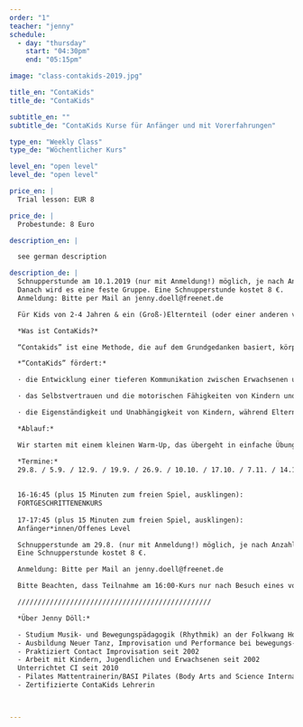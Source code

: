 ```yaml
---
order: "1"
teacher: "jenny"
schedule:
  - day: "thursday"
    start: "04:30pm"
    end: "05:15pm"

image: "class-contakids-2019.jpg"

title_en: "ContaKids"
title_de: "ContaKids"

subtitle_en: ""
subtitle_de: "ContaKids Kurse für Anfänger und mit Vorerfahrungen"

type_en: "Weekly Class"
type_de: "Wöchentlicher Kurs"

level_en: "open level"
level_de: "open level"

price_en: |
  Trial lesson: EUR 8  

price_de: |
  Probestunde: 8 Euro  

description_en: |

  see german description

description_de: |
  Schnupperstunde am 10.1.2019 (nur mit Anmeldung!) möglich, je nach Anzahl der Anmeledungen auch noch später.  
  Danach wird es eine feste Gruppe. Eine Schnupperstunde kostet 8 €.  
  Anmeldung: Bitte per Mail an jenny.doell@freenet.de  

  Für Kids von 2-4 Jahren & ein (Groß-)Elternteil (oder einer anderen vertrauten Bezugsperson). Oma, Opa, Freunde, Babysitter etc... alle herzlich Willkommen!  

  *Was ist ContaKids?*  

  “Contakids” ist eine Methode, die auf dem Grundgedanken basiert, körperlichen Kontakt zu nutzen, um eine tiefere Kommunikation zwischen Kindern und Eltern zu entwickeln, die für beide Seiten genussvoll ist. Über die Arbeit mit Bewegung kann das Kind seine motorischen Fähigkeiten und sein Selbstvertrauen stärken, während Eltern ein neues Vertrauensverhältnis zu ihren Kleinen aufbauen. Der Kurs richtet sich an Kinder von 2-4 Jahren. Anstelle eines Elternteils kann natürlich eine andere nahe Bezugsperson mitmachen. Tänzerische Vorerfahrung ist nicht notwendig.  

  *“ContaKids” fördert:*  

  · die Entwicklung einer tieferen Kommunikation zwischen Erwachsenen und Kindern, die für beide genussvoll ist: über die Arbeit mit dem eigenen Körper, mit Bewegung und körperlichem Kontakt.  

  · das Selbstvertrauen und die motorischen Fähigkeiten von Kindern und eine neue, vertrauensvolle Beziehung zwischen Eltern und Kind.  

  · die Eigenständigkeit und Unabhängigkeit von Kindern, während Eltern lernen, ihre Kinder in einem spielerischen Rahmen als Gleichberechtigte zu sehen, die sie bedingungslos unterstützen.  

  *Ablauf:*  

  Wir starten mit einem kleinen Warm-Up, das übergeht in einfache Übungen und Spiele. Bei vielen Übungen können Eltern und Kinder die Rollen tauschen - mal initiieren, mal folgen. Durch gemeinsames Bewegen tauchen wir in die kindliche Bewegungswelt ein und lernen kleine aber aufregende Bewegungsabläufe gemeinsam mit unseren Kindern, die wir auch in alltägliche Situationen - wie Heben und Absetzen des Kindes - integrieren können. Die gemeinsame Zeit soll als ein erfrischender Ansatz für die Kommunikation zwischen Eltern und Kindern verstanden werden. Eins ist dabei sicher: ​alle werden davon etwas mit nach Hause nehmen können.  

  *Termine:*  
  29.8. / 5.9. / 12.9. / 19.9. / 26.9. / 10.10. / 17.10. / 7.11. / 14.11. / 21.11.  
  
  
  16-16:45 (plus 15 Minuten zum freien Spiel, ausklingen):  
  FORTGESCHRITTENENKURS  
  
  17-17:45 (plus 15 Minuten zum freien Spiel, ausklingen):  
  Anfänger*innen/Offenes Level  

  Schnupperstunde am 29.8. (nur mit Anmeldung!) möglich, je nach Anzahl der Anmeledungen auch noch später. Danach wird es eine feste Gruppe.  
  Eine Schnupperstunde kostet 8 €.  

  Anmeldung: Bitte per Mail an jenny.doell@freenet.de  

  Bitte Beachten, dass Teilnahme am 16:00-Kurs nur nach Besuch eines vorhergehenden Kursblocks bei Christina oder mir möglich ist!  

  ////////////////////////////////////////////////  

  *Über Jenny Döll:*  

  - Studium Musik- und Bewegungspädagogik (Rhythmik) an der Folkwang Hochschule Essen und UdK Berlin
  - Ausbildung Neuer Tanz, Improvisation und Performance bei bewegungs-art Freiburg (heute: TIP Schule für Tanz, Improvisation und Performance)  
  - Praktiziert Contact Improvisation seit 2002  
  - Arbeit mit Kindern, Jugendlichen und Erwachsenen seit 2002  
  Unterrichtet CI seit 2010   
  - Pilates Mattentrainerin/BASI Pilates (Body Arts and Science International)  
  - Zertifizierte ContaKids Lehrerin  



---
```

